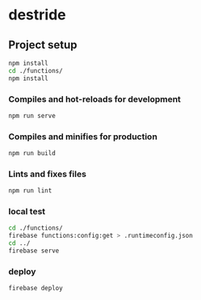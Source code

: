 # destride

## Project setup

```bash
npm install
cd ./functions/
npm install
```

### Compiles and hot-reloads for development

```bash
npm run serve
```

### Compiles and minifies for production

```bash
npm run build
```

### Lints and fixes files

```bash
npm run lint
```

### local test

```bash
cd ./functions/
firebase functions:config:get > .runtimeconfig.json
cd ../
firebase serve
```

### deploy

```bash
firebase deploy
```
